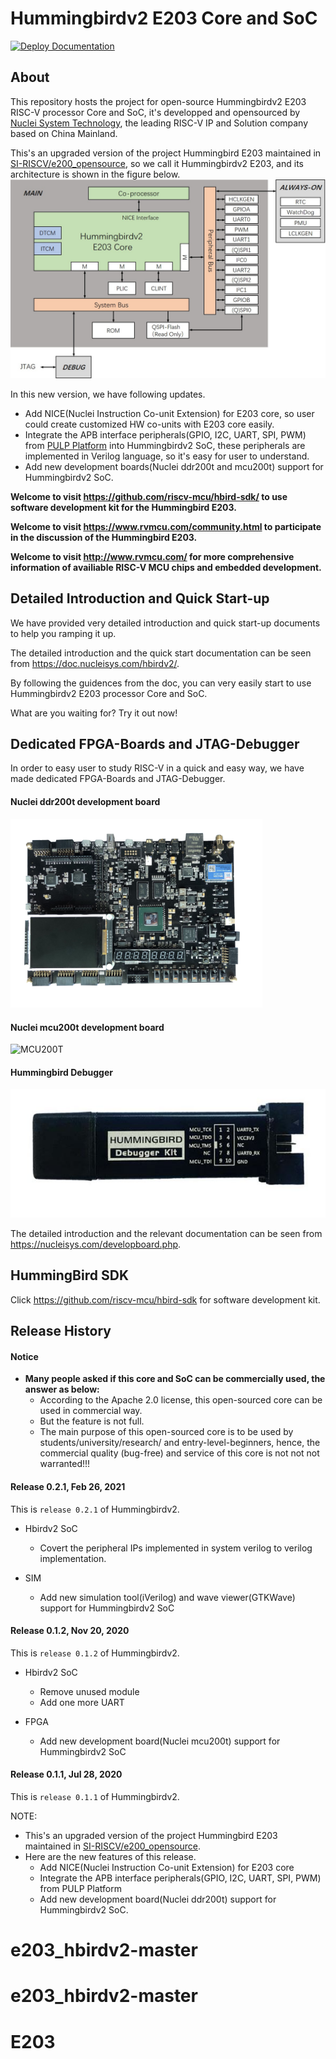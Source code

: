 Hummingbirdv2 E203 Core and SoC 
===============================

[![Deploy Documentation](https://github.com/riscv-mcu/e203_hbirdv2/workflows/Deploy%20Documentation/badge.svg)](https://doc.nucleisys.com/hbirdv2)

About
-----

This repository hosts the project for open-source Hummingbirdv2 E203 RISC-V processor Core and SoC, it's developped and opensourced by [Nuclei System Technology](www.nucleisys.com), the leading RISC-V IP and Solution company based on China Mainland.

This's an upgraded version of the project Hummingbird E203 maintained in [SI-RISCV/e200_opensource](https://github.com/SI-RISCV/e200_opensource), so we call it Hummingbirdv2 E203, and its architecture is shown in the figure below.
![hbirdv2](pics/hbirdv2_soc.JPG)


In this new version, we have following updates.
* Add NICE(Nuclei Instruction Co-unit Extension) for E203 core, so user could create customized HW co-units with E203 core easily.
* Integrate the APB interface peripherals(GPIO, I2C, UART, SPI, PWM) from [PULP Platform](https://github.com/pulp-platform) into Hummingbirdv2 SoC, these peripherals are implemented in Verilog language, so it's easy for user to understand. 
* Add new development boards(Nuclei ddr200t and mcu200t) support for Hummingbirdv2 SoC. 

**Welcome to visit https://github.com/riscv-mcu/hbird-sdk/ to use software development kit for the Hummingbird E203.**

**Welcome to visit https://www.rvmcu.com/community.html to participate in the discussion of the Hummingbird E203.**

**Welcome to visit http://www.rvmcu.com/ for more comprehensive information of availiable RISC-V MCU chips and embedded development.**


Detailed Introduction and Quick Start-up
----------------------------------------

We have provided very detailed introduction and quick start-up documents to help you ramping it up. 

The detailed introduction and the quick start documentation can be seen 
from https://doc.nucleisys.com/hbirdv2/.

By following the guidences from the doc, you can very easily start to use Hummingbirdv2 E203 processor Core and SoC.

What are you waiting for? Try it out now!

Dedicated FPGA-Boards and JTAG-Debugger 
---------------------------------------

In order to easy user to study RISC-V in a quick and easy way, we have made dedicated FPGA-Boards and JTAG-Debugger.

#### Nuclei ddr200t development board

<img src="pics/DDR200T.JPG" width= 80% alt="DDR200T"/>

#### Nuclei mcu200t development board

<img src="pics/MCU200T.JPG" width= 80% alt="MCU200T"/>

#### Hummingbird Debugger

![Debugger](pics/debugger.JPG)

The detailed introduction and the relevant documentation can be seen from https://nucleisys.com/developboard.php.

HummingBird SDK
---------------

Click https://github.com/riscv-mcu/hbird-sdk for software development kit.

Release History
---------------

#### Notice

* **Many people asked if this core and SoC can be commercially used, the answer as below:**
  - According to the Apache 2.0 license, this open-sourced core can be used in commercial way.
  - But the feature is not full. 
  - The main purpose of this open-sourced core is to be used by students/university/research/
    and entry-level-beginners, hence, the commercial quality (bug-free) and service of this core
    is not not not warranted!!! 

#### Release 0.2.1, Feb 26, 2021

This is `release 0.2.1` of Hummingbirdv2.

+ Hbirdv2 SoC
  - Covert the peripheral IPs implemented in system verilog to verilog implementation.

+ SIM
  - Add new simulation tool(iVerilog) and wave viewer(GTKWave) support for Hummingbirdv2 SoC

#### Release 0.1.2, Nov 20, 2020

This is `release 0.1.2` of Hummingbirdv2.

+ Hbirdv2 SoC
  - Remove unused module
  - Add one more UART

+ FPGA
  - Add new development board(Nuclei mcu200t) support for Hummingbirdv2 SoC
 
#### Release 0.1.1, Jul 28, 2020

This is `release 0.1.1` of Hummingbirdv2.

NOTE:
  + This's an upgraded version of the project Hummingbird E203 maintained in
    [SI-RISCV/e200_opensource](https://github.com/SI-RISCV/e200_opensource).
  + Here are the new features of this release.
    - Add NICE(Nuclei Instruction Co-unit Extension) for E203 core
    - Integrate the APB interface peripherals(GPIO, I2C, UART, SPI, PWM) from PULP Platform
    - Add new development board(Nuclei ddr200t) support for Hummingbirdv2 SoC. 
# e203_hbirdv2-master
# e203_hbirdv2-master
# E203
